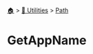 <!--startTocHeader-->
[🏠](../../README.md) > [🔧 Utilities](../README.md) > [Path](README.md)
# GetAppName
<!--endTocHeader--

TODO: Write about `GetAppName`

!--startTocSubTopic-->
<!--endTocSubTopic-->